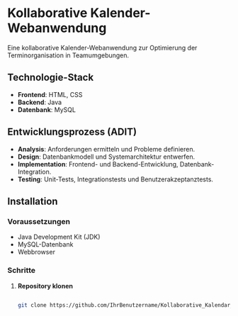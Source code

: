 # Kollaborative Kalender-Webanwendung

Eine kollaborative Kalender-Webanwendung zur Optimierung der Terminorganisation in Teamumgebungen.

## Technologie-Stack

- **Frontend**: HTML, CSS
- **Backend**: Java
- **Datenbank**: MySQL

## Entwicklungsprozess (ADIT)

- **Analysis**: Anforderungen ermitteln und Probleme definieren.
- **Design**: Datenbankmodell und Systemarchitektur entwerfen.
- **Implementation**: Frontend- und Backend-Entwicklung, Datenbank-Integration.
- **Testing**: Unit-Tests, Integrationstests und Benutzerakzeptanztests.

## Installation

### Voraussetzungen

- Java Development Kit (JDK)
- MySQL-Datenbank
- Webbrowser

### Schritte

1. **Repository klonen**
   ```bash
   
   git clone https://github.com/IhrBenutzername/Kollaborative_Kalendar_App.git

